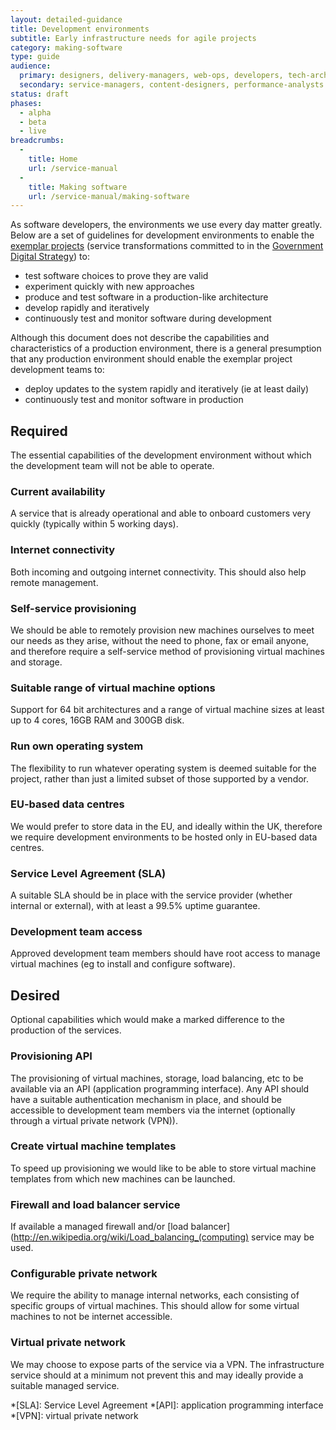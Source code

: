 ```yaml
---
layout: detailed-guidance
title: Development environments
subtitle: Early infrastructure needs for agile projects
category: making-software
type: guide
audience:
  primary: designers, delivery-managers, web-ops, developers, tech-archs
  secondary: service-managers, content-designers, performance-analysts
status: draft
phases:
  - alpha
  - beta
  - live
breadcrumbs:
  -
    title: Home
    url: /service-manual
  -
    title: Making software
    url: /service-manual/making-software
---
```


As software developers, the environments we use every day matter greatly. Below are a set of guidelines for development environments to enable the [exemplar projects][] (service transformations committed to in the [Government Digital Strategy](http://publications.cabinetoffice.gov.uk/digital/strategy)) to:

* test software choices to prove they are valid
* experiment quickly with new approaches
* produce and test software in a production-like architecture
* develop rapidly and iteratively
* continuously test and monitor software during development

Although this document does not describe the capabilities and characteristics of a production environment, there is a general presumption that any production environment should enable the exemplar project development teams to:

* deploy updates to the system rapidly and iteratively (ie at least daily)
* continuously test and monitor software in production

[exemplar projects]: https://www.gov.uk/transformation

## Required

The essential capabilities of the development environment without which the development team will not be able to operate.

### Current availability

A service that is already operational and able to onboard customers very quickly (typically within 5 working days).

### Internet connectivity

Both incoming and outgoing internet connectivity. This should also help remote management.

### Self-service provisioning

We should be able to remotely provision new machines ourselves to meet our needs as they arise, without the need to phone, fax or email anyone, and therefore require a self-service method of provisioning virtual machines and storage.

### Suitable range of virtual machine options

Support for 64 bit architectures and a range of virtual machine sizes at least up to 4 cores, 16GB RAM and 300GB disk.

### Run own operating system

The flexibility to run whatever operating system is deemed suitable for the project, rather than just a limited subset of those supported by a vendor.

### EU-based data centres

We would prefer to store data in the EU, and ideally within the UK, therefore we require development environments to be hosted only in EU-based data centres.

### Service Level Agreement (SLA)

A suitable SLA should be in place with the service provider (whether internal or external), with at least a 99.5% uptime guarantee.

### Development team access

Approved development team members should have root access to manage virtual machines (eg to install and configure software).

## Desired

Optional capabilities which would make a marked difference to the production of the services.

### Provisioning API

The provisioning of virtual machines, storage, load balancing, etc to be available via an API (application programming interface). Any API should have a suitable authentication mechanism in place, and should be accessible to development team members via the internet (optionally through a virtual private network (VPN)).

### Create virtual machine templates

To speed up provisioning we would like to be able to store virtual machine templates from which new machines can be launched.

### Firewall and load balancer service

If available a managed firewall and/or [load balancer](http://en.wikipedia.org/wiki/Load_balancing_(computing) service may be used.

### Configurable private network

We require the ability to manage internal networks, each consisting of specific groups of virtual machines. This should allow for some virtual machines to not be internet accessible.

### Virtual private network

We may choose to expose parts of the service via a VPN. The infrastructure service should at a minimum not prevent this and may ideally provide a suitable managed service.

*[SLA]: Service Level Agreement
*[API]: application programming interface
*[VPN]: virtual private network
